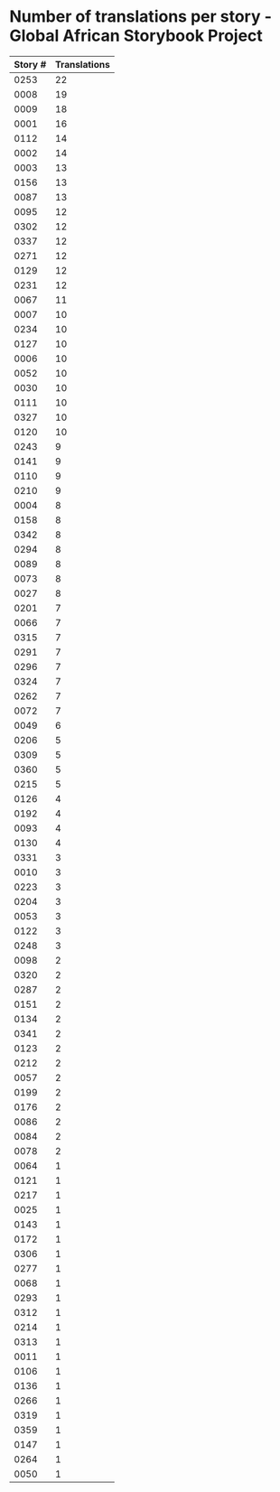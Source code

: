 # Number of translations per story - Global African Storybook Project

Story # | Translations
------- | ------------
0253 | 22
0008 | 19
0009 | 18
0001 | 16
0112 | 14
0002 | 14
0003 | 13
0156 | 13
0087 | 13
0095 | 12
0302 | 12
0337 | 12
0271 | 12
0129 | 12
0231 | 12
0067 | 11
0007 | 10
0234 | 10
0127 | 10
0006 | 10
0052 | 10
0030 | 10
0111 | 10
0327 | 10
0120 | 10
0243 | 9
0141 | 9
0110 | 9
0210 | 9
0004 | 8
0158 | 8
0342 | 8
0294 | 8
0089 | 8
0073 | 8
0027 | 8
0201 | 7
0066 | 7
0315 | 7
0291 | 7
0296 | 7
0324 | 7
0262 | 7
0072 | 7
0049 | 6
0206 | 5
0309 | 5
0360 | 5
0215 | 5
0126 | 4
0192 | 4
0093 | 4
0130 | 4
0331 | 3
0010 | 3
0223 | 3
0204 | 3
0053 | 3
0122 | 3
0248 | 3
0098 | 2
0320 | 2
0287 | 2
0151 | 2
0134 | 2
0341 | 2
0123 | 2
0212 | 2
0057 | 2
0199 | 2
0176 | 2
0086 | 2
0084 | 2
0078 | 2
0064 | 1
0121 | 1
0217 | 1
0025 | 1
0143 | 1
0172 | 1
0306 | 1
0277 | 1
0068 | 1
0293 | 1
0312 | 1
0214 | 1
0313 | 1
0011 | 1
0106 | 1
0136 | 1
0266 | 1
0319 | 1
0359 | 1
0147 | 1
0264 | 1
0050 | 1
